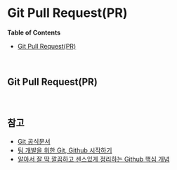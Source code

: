 # Git Pull Request(PR)

**Table of Contents**

- [Git Pull Request(PR)](#Git-Pull-Request(PR))

<br>

## Git Pull Request(PR)

<br>

## 참고

- [Git 공식문서](https://git-scm.com/docs)
- [팀 개발을 위한 Git, Github 시작하기](http://www.yes24.com/Product/Goods/85382769)
- [알아서 잘 딱 깔끔하고 센스있게 정리하는 Github 핵심 개념](https://m.yes24.com/Goods/Detail/108203273)